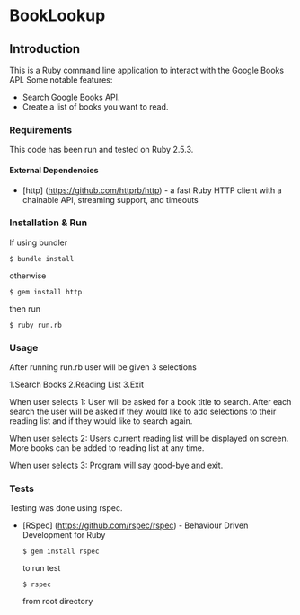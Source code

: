 # BookLookup

## Introduction 

This is a Ruby command line application to interact with the Google Books API. Some notable features:

* Search Google Books API.
* Create a list of books you want to read.

### Requirements 

This code has been run and tested on Ruby 2.5.3.


#### External Dependencies

* [http] (https://github.com/httprb/http) - a fast Ruby HTTP client with a chainable API, streaming support, and timeouts

### Installation & Run
   If using bundler
   ```
   $ bundle install
   ```
   otherwise
   ```
   $ gem install http
   ```

   then run
   ```
   $ ruby run.rb
   ```

### Usage

After running run.rb user will be given 3 selections

1.Search Books
2.Reading List
3.Exit

When user selects 1: User will be asked for a book title to search. After each search the user will be asked if they would like to add selections to their reading list and if they would like to search again.

When user selects 2: Users current reading list will be displayed on screen. More books can be added to reading list at any time.

When user selects 3: Program will say good-bye and exit.

### Tests

Testing was done using rspec.

* [RSpec] (https://github.com/rspec/rspec) - Behaviour Driven Development for Ruby

  ```
  $ gem install rspec
  ```

  to run test

  ```
  $ rspec
  ```
  from root directory



